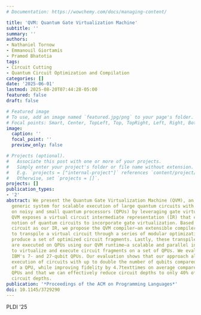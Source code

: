 ```yaml
---
# Documentation: https://wowchemy.com/docs/managing-content/

title: 'QVM: Quantum Gate Virtualization Machine'
subtitle: ''
summary: ''
authors:
- Nathaniel Tornow
- Emmanouil Giortamis
- Pramod Bhatotia
tags:
- Circuit Cutting
- Quantum Circuit Optimization and Compilation
categories: []
date: '2025-06-01'
lastmod: 2025-08-20T07:44:28-05:00
featured: false
draft: false

# Featured image
# To use, add an image named `featured.jpg/png` to your page's folder.
# Focal points: Smart, Center, TopLeft, Top, TopRight, Left, Right, BottomLeft, Bottom, BottomRight.
image:
  caption: ''
  focal_point: ''
  preview_only: false

# Projects (optional).
#   Associate this post with one or more of your projects.
#   Simply enter your project's folder or file name without extension.
#   E.g. `projects = ["internal-project"]` references `content/project/deep-learning/index.md`.
#   Otherwise, set `projects = []`.
projects: []
publication_types:
- '2'
abstract: We present the Quantum Gate Virtualization Machine (QVM), an end-to-end
  generic system for scalable execution of large quantum circuits with high fidelity
  on noisy and small quantum processors (QPUs) by leveraging gate virtualization.
  QVM exposes a virtual circuit intermediate representation (IR) that extends the
  notion of quantum circuits to incorporate gate virtualization. Based on the virtual
  circuit as our IR, we propose the QVM compiler—an extensible compiler infrastructure
  to transpile a virtual circuit through a series of modular optimization passes to
  produce a set of optimized circuit fragments. Lastly, these transpiled circuit fragments
  are executed on QPUs using our QVM runtime—a scalable and parallel infrastructure
  to virtualize and execute circuit fragments on a set of QPUs. We evaluate QVM on
  IBM's 7- and 27-qubit QPUs. Our evaluation shows that our approach allows for the
  execution of circuits with up to double the number of qubits compared to the qubit-count
  of a QPU, while improving fidelity by 4.7texttimes on average compared to larger
  QPUs and that we can effectively reduce circuit depths to only 40% of the original
  circuit depths.
publication: '*Proceedings of the ACM on Programming Languages*'
doi: 10.1145/3729290
---
```

PLDI '25